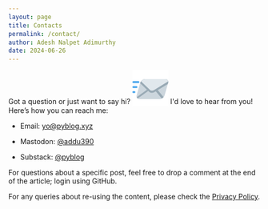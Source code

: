 ```yaml
---
layout: page
title: Contacts
permalink: /contact/
author: Adesh Nalpet Adimurthy
date: 2024-06-26
---
```


<div class="all-posts">
<div class="text-container">
<p>Got a question or just want to say hi? <img class="twemoji" style="vertical-align: sub;" src="../assets/img/emoji/in-letter.svg" alt="incoming letter"> I'd love to hear from you! Here’s how you can reach me:</p>
<ul>
<li><p>Email: <a class="underline" href="mailto:yo@pyblog.xyz">yo@pyblog.xyz</a></p></li>
<li><p>Mastodon: <a class="underline" href="https://mastodon.social/@addu390" target="_blank">@addu390</a></p></li>
<li><p>Substack: <a class="underline" href="https://substack.com/@pyblog" target="_blank">@pyblog</a></p></li>
</ul>

<p>For questions about a specific post, feel free to drop a comment at the end of the article; login using GitHub.</p>
<p>For any queries about re-using the content, please check the <a class="underline" href="/privacy">Privacy Policy</a>.</p>
</div>
<br/><br/>
</div>
